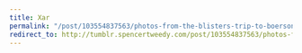 ```yaml
---
title: Xar
permalink: "/post/103554837563/photos-from-the-blisters-trip-to-boerson-farm-in"
redirect_to: http://tumblr.spencertweedy.com/post/103554837563/photos-from-the-blisters-trip-to-boerson-farm-in
---
```


